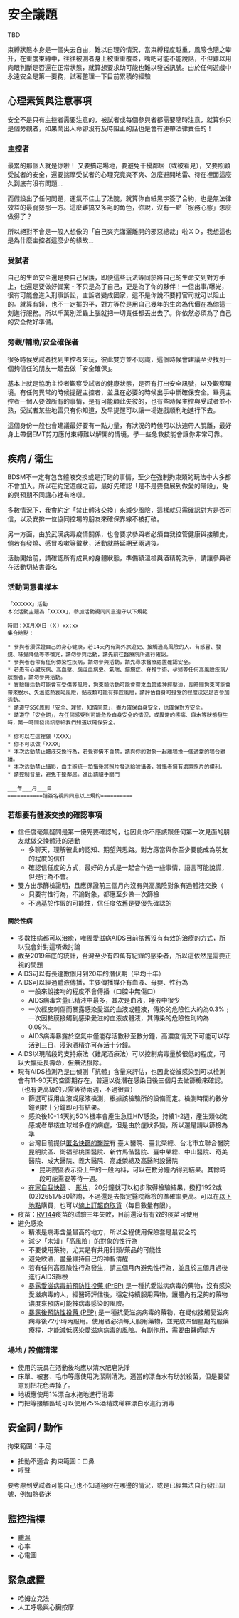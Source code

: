 安全議題
===
TBD

束縛狀態本身是一個失去自由，難以自理的情況，當束縛程度越重，風險也隨之攀升，在重度束縛中，往往被測者身上被重重覆蓋，嘴吧可能不能說話，不但難以用肉眼判斷是否還在正常狀態，就算想要求助可能也難以發送訊號。由於任何遊戲中永遠安全是第一要務，試著整理一下目前累積的經驗



心理素質與注意事項
---
安全不是只有主控者需要注意的，被試者或每個參與者都需要隨時注意，就算你只是個旁觀者，如果鬧出人命卻沒有及時阻止的話也是會有連帶法律責任的！

### 主控者
最累的那個人就是你啦！ 又要搞定場地，要避免干擾鄰居（或被看見），又要照顧受試者的安全，還要揣摩受試者的心理究竟爽不爽、怎麼避開地雷、待在裡面這麼久到底有沒有問題... 

而假設出了任何問題，運氣不佳上了法院，就算你白紙黑字簽了合約，也是無法律效益的最弱勢那一方。這麼難搞又多毛的角色，你說，沒有一點「服務心態」怎麼做得了？

所以絕對不會是一般人想像的「自己爽完瀟灑離開的邪惡總裁」啦ＸＤ，我想這也是為什麼主控者這麼少的緣故...

### 受試者
自己的生命安全還是要自己保護，即便這些玩法等同於將自己的生命交到對方手上，也還是要做好備案 - 不只是為了自己，更是為了你的夥伴！一但出事/曝光，很有可能會進入刑事訴訟，主訴者變成國家，這不是你說不要打官司就可以阻止的。就算有錢，也不一定擺的平，對方等於是用自己幾年的生命為代價在為你這一刻進行服務。所以千萬別淫蟲上腦就把一切責任都丟出去了。你依然必須為了自己的安全做好準備。

### 旁觀/輔助/安全確保者
很多時候受試者找到主控者來玩，彼此雙方並不認識，這個時候會建議至少找到一個夠信任的朋友一起去做「安全確保」。

基本上就是協助主控者觀察受試者的健康狀態，是否有打出安全訊號，以及觀察環境。有任何異常的時候提醒主控者，並且在必要的時候出手中斷確保安全。畢竟主控者一個人要做所有的事情，是有可能顧此失彼的，也有些時候主控與受試者並不熟，受試者某些地雷只有你知道，及早提醒可以讓一場遊戲順利地進行下去。

這個身份一般也會建議最好要有一點力量，有狀況的時候可以快速帶人脫離，最好身上帶個EMT剪刀應付束縛難以解開的情境，學一些急救技能會讓你非常可靠。


疾病 / 衛生
---
BDSM不一定有包含體液交換或是打砲的事情，至少在強制拘束類的玩法中大多都不會加入。所以在約定遊戲之前，最好先確認「是不是要發展到做愛的階段」，免的與預期不同讓心裡有咯噠。

多數情況下，我會約定「禁止體液交換」來減少風險，這樣就只需確認對方是否可信，以及安排一位協同控場的朋友來確保界線不被打破。

另一方面，由於武漢病毒疫情關係，也會要求參與者必須自我控管健康與接觸史，倘若有發燒、感冒咳嗽等徵狀，活動就將延期至兩週後。

活動開始前，請確認所有成員的身體狀態，準備額溫槍與酒精乾洗手，請讓參與者在活動切結書簽名

### 活動同意書樣本

```
「XXXXXX」活動 
本次活動主題為「XXXXX」，參加活動視同同意遵守以下規範

時間：XX月XX日（Ｘ）xx:xx
集合地點：

* 參與者須保證自己的身心健康，若14天內有海外旅遊史、接觸過高風險的人、有感冒、發燒、味覺降低等等徵兆，請勿參與活動，請先前往醫療院所進行確認。
* 參與者若帶有任何傳染性疾病，請勿參與活動，請先尋求醫療處置確認安全。
* 若患有心臟疾病、高血壓、腦溢血病史、氣喘、癲癇症、脊椎手術、孕婦等任何高風險疾病/狀態者，請勿參與活動。
* 實驗類活動可能會有受傷等風險，拘束類活動可能會帶來血管或神經壓迫，長時間拘束可能會帶來脫水、失溫或熱衰竭風險，黏液類可能有摔跤風險，請評估自身可接受的程度決定是否參加活動。
* 請遵守SSC原則「安全、理智、知情同意」，盡力確保自身安全，也確保對方安全。
* 請遵守「安全詞」，在任何感受到可能危及自身安全的情況，或異常的疼痛、麻木等狀態發生時，第一時間發出訊息給我們知道以確保安全。

* 你可以在這裡做「XXXX」
* 你不可以做「XXXX」
* 本次活動禁止體液交換行為，若覺得情不自禁，請與你的對象一起離場換一個適當的場合繼續。
* 本次活動禁止攝影，由主辦統一拍攝後將照片發送給被攝者，被攝者擁有處置照片的權利。
* 請控制音量，避免干擾鄰居。進出請隨手關門

___年___月___日 
===========請簽名視同同意以上規約==========

```

### 若想要有體液交換的確認事項
* 信任度毫無疑問是第一優先要確認的，也因此你不應該跟任何第一次見面的朋友就做交換體液的活動
  * 多聊天，理解彼此的認知、期望與思路。對方應當與你至少要能成為朋友的程度的信任
  * 確認信任度的方式，最好的方式是一起合作過一些事情，語言可能說謊，但是行為不會。
* 雙方出示篩檢證明，且應保證前三個月內沒有與高風險對象有過體液交換（
  * 只要有性行為，不論對象，都應至少做一次篩檢
  * 不過基於作假的可能性，信任度依舊是要優先確認的

#### 關於性病
* 多數性病都可以治癒，唯獨[愛滋病AIDS](https://zh.wikipedia.org/wiki/%E8%89%BE%E6%BB%8B%E7%97%85)目前依舊沒有有效的治療的方式，所以我會針對這項做討論
* 截至2019年底的統計，台灣至少有四萬有紀錄的感染者，所以這依然是需要正視的問題
* AIDS可以有長達數個月到20年的潛伏期（平均十年）
* AIDS可以經過體液傳播，主要傳播媒介有血液、母嬰、性行為
  * 一般來說接吻的程度不會傳播（口腔中無傷口）
  * AIDS病毒含量已精液中最多，其次是血液，唾液中很少
  * 一次經皮刺傷而暴露感染愛滋的血液或體液，傳染的危險性大約為0.3%﹔一次因黏膜接觸到感染愛滋的血液或體液，其傳染的危險性則約為0.09%。 
  * AIDS病毒暴露於空氣中僅能存活數秒至數分鐘，高濃度情況下可能可以存活到三日，浸泡酒精亦可存活十分鐘。
* AIDS以現階段的支持療法（雞尾酒療法）可以控制病毒量於很低的程度，可以大幅延長壽命，但無法根除。
* 現有AIDS檢測乃是由偵測「抗體」含量來評估，也因此從被感染到可以檢測會有11-90天的空窗期存在，普遍以從潛在感染日後三個月去做篩檢來確認。（也有更高級的只需等待兩週，不過很貴）
  * 篩選可採用血液或尿液檢測，根據該檢驗所的設備而定。檢測時間約數分鐘到數十分鐘即可有結果。
  * 感染後10-14天約50%機率會產生急性HIV感染，持續1-2週，產生類似流感或者單核血球增多症的病症，但是由於症狀多變，所以還是請以篩檢為準
  * 台灣目前提供[匿名快篩的醫院](https://www.commonhealth.com.tw/article/article.action?nid=79306)有 臺大醫院、臺北榮總、台北市立聯合醫院昆明院區、衛福部桃園醫院、新竹馬偕醫院、臺中榮總、中山醫院、奇美醫院、成大醫院、義大醫院、高雄榮總及高醫附設醫院
    * 昆明院區表示掛上午的一般內科，可以在數分鐘內得到結果。其餘時段可能需要等待一週。
  * [在家自我快篩](https://hiva.cdc.gov.tw/oraltest/health_education_information.aspx) 、 [影片](https://www.youtube.com/watch?v=-PT2_oxf-k8)，20分鐘就可以初步取得檢驗結果，撥打1922或(02)26517530諮詢，不過還是去指定醫院篩檢的準確率更高。可以在[以下地點](https://hiva.cdc.gov.tw/oraltest/Service_Machine.aspx)購買，也可以[線上訂超商取貨](https://hiva.cdc.gov.tw/oraltest/ConvenienceStorePickUp2.aspx)（每日數量有限）。
* 疫苗：[RV144](https://en.wikipedia.org/wiki/RV_144)疫苗的試驗三年失敗，目前還沒有有效的疫苗可使用
* 避免感染
  * 精液是病毒含量最高的地方，所以全程使用保險套是最安全的
  * 減少「未知」「高風險」的對象的性行為
  * 不要使用藥物，尤其是有共用針頭/藥品的可能性
  * 避免飲酒，盡量維持自己的神智清醒
  * 若有任何高風險性行為發生，請三個月內避免性行為，並且於三個月過後進行AIDS篩檢
  * [暴露愛滋病毒前預防性投藥 (PrEP)](https://www.cdc.gov.tw/Category/MPage/tXBKgpeVZ9l9929TEdZGJw) 是一種抗愛滋病病毒的藥物，沒有感染愛滋病毒的人，經醫師評估後，穩定持續服用藥物，讓體內有足夠的藥物濃度來預防可能被病毒感染的風險。
  * [暴露後預防性投藥 (PEP)](https://www.cdc.gov.tw/Category/QAPage/JQc1_rTZWlHX9-hw4U_4yg) 是一種抗愛滋病病毒的藥物，在疑似接觸愛滋病病毒後72小時內服用。使用者必須每天服用藥物，並完成四個星期的服藥療程，才能減低感染愛滋病病毒的風險。有副作用，需要由醫師處方

### 場地 / 設備清潔
* 使用的玩具在活動後均應以清水肥皂洗淨
* 床單、被套、毛巾等應使用洗潔劑清洗，適當的漂白水有助於殺菌，但是要留意別把花色弄掉了。
* 地板應使用1%漂白水拖地進行消毒
* 門把等接觸區域可以使用75%酒精或稀釋漂白水進行消毒


安全詞 / 動作
---
拘束範圍：手足
* 扭動不適合
拘束範圍：口鼻
* 哼聲

要考慮到受試者可能自己也不知道極限在哪邊的情況，或是已經無法自行發出訊號，例如熱昏迷




監控指標
---

- [體溫](https://www.iweecare.com/TW/product)
- 心率
- 心電圖




緊急處置
---

- 哈姆立克法
- 人工呼吸與心臟按摩


